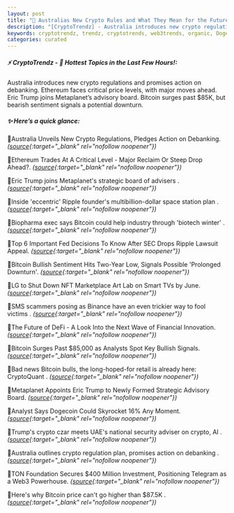 ```yaml
---
layout: post
title: "🌇 Australias New Crypto Rules and What They Mean for the Future"
description: "[CryptoTrendz] - Australia introduces new crypto regulations and promises action on debanking. Ethereum faces critical price levels, with major moves ahead. Eric Trump joins Metaplanet’s advisory board. Bitcoin surges past $85K, but bearish sentiment signals a potential downturn."
keywords: cryptotrendz, trendz, cryptotrends, web3trends, organic, Dogecoin, Crypto, Bitcoin, SEC, NFT, Marketplace, Trump, AI, Web3, Binance
categories: curated
---
```


##### ⚡ CryptoTrendz - 📌 *Hottest Topics in the Last Few Hours!:*

Australia introduces new crypto regulations and promises action on debanking. Ethereum faces critical price levels, with major moves ahead. Eric Trump joins Metaplanet’s advisory board. Bitcoin surges past $85K, but bearish sentiment signals a potential downturn.

##### ✨ *Here’s a quick glance:*


🔹Australia Unveils New Crypto Regulations, Pledges Action on Debanking. *([source](https://s.avyag.com/rwj6){:target="_blank" rel="nofollow noopener"})*

🔹Ethereum Trades At A Critical Level - Major Reclaim Or Steep Drop Ahead?. *([source](https://s.avyag.com/2w63){:target="_blank" rel="nofollow noopener"})*

🔹Eric Trump joins Metaplanet's strategic board of advisers . *([source](https://s.avyag.com/b0kx){:target="_blank" rel="nofollow noopener"})*

🔹Inside 'eccentric' Ripple founder's multibillion-dollar space station plan . *([source](https://s.avyag.com/v1fo){:target="_blank" rel="nofollow noopener"})*

🔹Biopharma exec says Bitcoin could help industry through 'biotech winter' . *([source](https://s.avyag.com/5hcb){:target="_blank" rel="nofollow noopener"})*

🔹Top 6 Important Fed Decisions To Know After SEC Drops Ripple Lawsuit Appeal. *([source](https://s.avyag.com/b1c3){:target="_blank" rel="nofollow noopener"})*

🔹Bitcoin Bullish Sentiment Hits Two-Year Low, Signals Possible 'Prolonged Downturn'. *([source](https://s.avyag.com/jwqg){:target="_blank" rel="nofollow noopener"})*

🔹LG to Shut Down NFT Marketplace Art Lab on Smart TVs by June. *([source](https://s.avyag.com/85l0){:target="_blank" rel="nofollow noopener"})*

🔹SMS scammers posing as Binance have an even trickier way to fool victims . *([source](https://s.avyag.com/4tac){:target="_blank" rel="nofollow noopener"})*

🔹The Future of DeFi - A Look Into the Next Wave of Financial Innovation. *([source](https://s.avyag.com/x47o){:target="_blank" rel="nofollow noopener"})*

🔹Bitcoin Surges Past $85,000 as Analysts Spot Key Bullish Signals. *([source](https://s.avyag.com/cjda){:target="_blank" rel="nofollow noopener"})*

🔹Bad news Bitcoin bulls, the long-hoped-for retail is already here: CryptoQuant . *([source](https://s.avyag.com/9bun){:target="_blank" rel="nofollow noopener"})*

🔹Metaplanet Appoints Eric Trump to Newly Formed Strategic Advisory Board. *([source](https://s.avyag.com/n0tr){:target="_blank" rel="nofollow noopener"})*

🔹Analyst Says Dogecoin Could Skyrocket 16% Any Moment. *([source](https://s.avyag.com/nb84){:target="_blank" rel="nofollow noopener"})*

🔹Trump's crypto czar meets UAE's national security adviser on crypto, AI . *([source](https://s.avyag.com/txqt){:target="_blank" rel="nofollow noopener"})*

🔹Australia outlines crypto regulation plan, promises action on debanking . *([source](https://s.avyag.com/na7c){:target="_blank" rel="nofollow noopener"})*

🔹TON Foundation Secures $400 Million Investment, Positioning Telegram as a Web3 Powerhouse. *([source](https://s.avyag.com/anqn){:target="_blank" rel="nofollow noopener"})*

🔹Here's why Bitcoin price can't go higher than $87.5K . *([source](https://s.avyag.com/3wo1){:target="_blank" rel="nofollow noopener"})*
